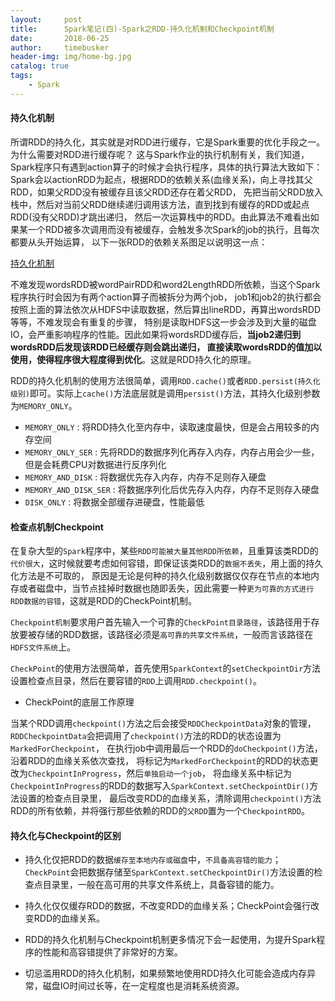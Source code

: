 ```yaml
---
layout:     post
title:      Spark笔记(四)-Spark之RDD-持久化机制和Checkpoint机制
date:       2018-06-25
author:     timebusker
header-img: img/home-bg.jpg
catalog: true
tags:
    - Spark
---
```


#### 持久化机制

所谓RDD的持久化，其实就是对RDD进行缓存，它是Spark重要的优化手段之一。为什么需要对RDD进行缓存呢？
这与Spark作业的执行机制有关，我们知道，Spark程序只有遇到action算子的时候才会执行程序，具体的执行算法大致如下：
Spark会以actionRDD为起点，根据RDD的依赖关系(血缘关系)，向上寻找其父RDD，如果父RDD没有被缓存且该父RDD还存在着父RDD，
先把当前父RDD放入栈中，然后对当前父RDD继续递归调用该方法，直到找到有缓存的RDD或起点RDD(没有父RDD)才跳出递归，
然后一次运算栈中的RDD。由此算法不难看出如果某一个RDD被多次调用而没有被缓存，会触发多次Spark的job的执行，且每次都要从头开始运算，
以下一张RDD的依赖关系图足以说明这一点：

[持久化机制](img/older/spark/4/5.png)

不难发现wordsRDD被wordPairRDD和word2LengthRDD所依赖，当这个Spark程序执行时会因为有两个action算子而被拆分为两个job，
job1和job2的执行都会按照上面的算法依次从HDFS中读取数据，然后算出lineRDD，再算出wordsRDD等等，不难发现会有重复的步骤，
特别是读取HDFS这一步会涉及到大量的磁盘IO，会严重影响程序的性能。因此如果将wordsRDD缓存后，**当job2递归到wordsRDD后发现该RDD已经缓存则会跳出递归，
直接读取wordsRDD的值加以使用，使得程序很大程度得到优化**。这就是RDD持久化的原理。

RDD的持久化机制的使用方法很简单，调用`RDD.cache()`或者`RDD.persist(持久化级别)`即可。实际上`cache()`方法底层就是调用`persist()`方法，其持久化级别参数为`MEMORY_ONLY`。

- `MEMORY_ONLY` : 将RDD持久化至内存中，读取速度最快，但是会占用较多的内存空间
- `MEMORY_ONLY_SER` : 先将RDD的数据序列化再存入内存，内存占用会少一些，但是会耗费CPU对数据进行反序列化
- `MEMORY_AND_DISK` : 将数据优先存入内存，内存不足则存入硬盘
- `MEMORY_AND_DISK_SER` : 将数据序列化后优先存入内存，内存不足则存入硬盘
- `DISK_ONLY` : 将数据全部缓存进硬盘，性能最低

#### 检查点机制Checkpoint

在复杂大型的`Spark`程序中，某些`RDD可能被大量其他RDD所依赖`，且重算该类RDD的`代价很大`，这时候就要考虑如何容错，即保证该类RDD的`数据不丢失`，用上面的持久化方法是不可取的，
原因是无论是何种的持久化级别数据仅仅存在节点的本地内存或者磁盘中，当节点挂掉时数据也随即丢失，因此需要一种`更为可靠的方式进行RDD数据的容错`，这就是RDD的CheckPoint机制。

`Checkpoint机制`要求用户首先输入一个可靠的`CheckPoint目录路径`，该路径用于存放要被存储的RDD数据，该路径必须是`高可靠的共享文件系统`，一般而言该路径在`HDFS文件系统`上。

`CheckPoint`的使用方法很简单，首先使用`SparkContext`的`setCheckpointDir`方法设置检查点目录，然后在要容错的`RDD`上调用`RDD.checkpoint()`。

- CheckPoint的底层工作原理

当某个RDD调用`checkpoint()`方法之后会接受`RDDCheckpointData`对象的管理，
`RDDCheckpointData`会把调用了`checkpoint()`方法的RDD的状态设置为`MarkedForCheckpoint`，
在执行job中调用最后一个RDD的`doCheckpoint()`方法，沿着RDD的血缘关系依次查找，
将标记为`MarkedForCheckpoint`的RDD的状态更改为`CheckpointInProgress`，然后`单独启动一个job`，
将血缘关系中标记为`CheckpointInProgress`的RDD的数据写入`SparkContext.setCheckpointDir()`方法设置的检查点目录里，
最后改变RDD的血缘关系，清除调用`checkpoint()`方法RDD的所有依赖，并将强行那些依赖的RDD的`父RDD`置为一个`CheckpointRDD`。


#### 持久化与Checkpoint的区别

- 持久化仅把RDD的数据`缓存至本地内存或磁盘`中，`不具备高容错的能力`；`CheckPoint`会把数据存储至`SparkContext.setCheckpointDir()`方法设置的检查点目录里，一般在高可用的共享文件系统上，具备容错的能力。

- 持久化仅仅缓存RDD的数据，不改变RDD的血缘关系；CheckPoint会强行改变RDD的血缘关系。

- RDD的持久化机制与Checkpoint机制更多情况下会一起使用，为提升Spark程序的性能和高容错提供了非常好的方案。

- 切忌滥用RDD的持久化机制，如果频繁地使用RDD持久化可能会造成内存异常，磁盘IO时间过长等，在一定程度也是消耗系统资源。

